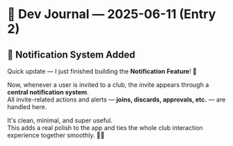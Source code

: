 # 📝 Dev Journal — 2025-06-11 (Entry 2)

## 🔔 Notification System Added

Quick update — I just finished building the **Notification Feature**! 🎉

Now, whenever a user is invited to a club, the invite appears through a **central notification system**.  
All invite-related actions and alerts — **joins, discards, approvals, etc.** — are handled here.

It's clean, minimal, and super useful.  
This adds a real polish to the app and ties the whole club interaction experience together smoothly. 💬📩
